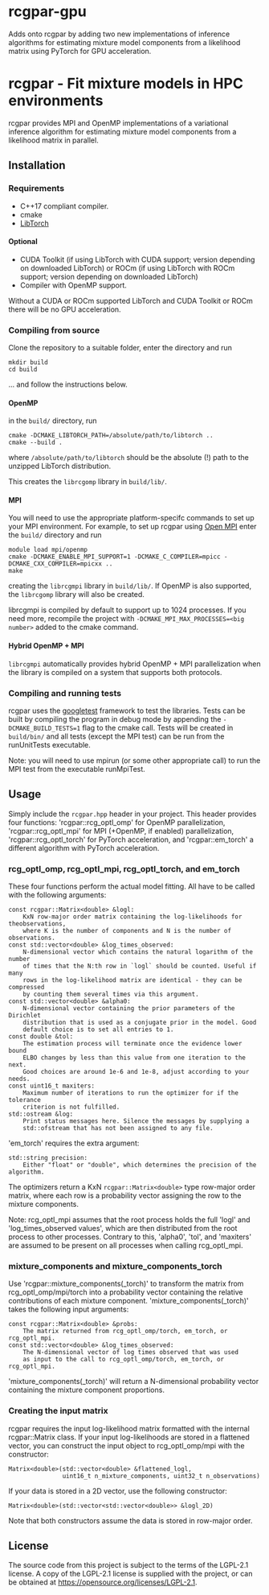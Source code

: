 # rcgpar-gpu
Adds onto rcgpar by adding two new implementations of inference algorithms for estimating mixture model components from a
likelihood matrix using PyTorch for GPU acceleration.

# rcgpar - Fit mixture models in HPC environments
rcgpar provides MPI and OpenMP implementations of a variational
inference algorithm for estimating mixture model components from a
likelihood matrix in parallel.

## Installation
### Requirements
- C++17 compliant compiler.
- cmake
- [LibTorch](https://pytorch.org/get-started/locally/)

#### Optional
- CUDA Toolkit (if using LibTorch with CUDA support; version depending on downloaded LibTorch) or ROCm (if using LibTorch with ROCm support; version depending on downloaded LibTorch)
- Compiler with OpenMP support.

Without a CUDA or ROCm supported LibTorch and CUDA Toolkit or ROCm there will be no GPU acceleration.

### Compiling from source
Clone the repository to a suitable folder, enter the directory and run
```
mkdir build
cd build
```

... and follow the instructions below.

#### OpenMP
in the `build/` directory, run
```
cmake -DCMAKE_LIBTORCH_PATH=/absolute/path/to/libtorch ..
cmake --build .
```
where `/absolute/path/to/libtorch` should be the absolute (!) path to the unzipped LibTorch distribution.

This creates the `librcgomp` library in `build/lib/`.

#### MPI
You will need to use the appropriate platform-specifc commands
to set up your MPI environment. For example, to set up rcgpar using
[Open MPI](https://www.open-mpi.org/) enter the `build/` directory and run
```
module load mpi/openmp
cmake -DCMAKE_ENABLE_MPI_SUPPORT=1 -DCMAKE_C_COMPILER=mpicc -DCMAKE_CXX_COMPILER=mpicxx ..
make
```

creating the `librcgmpi` library in `build/lib/`. If OpenMP is also
supported, the `librcgomp` library will also be created.

librcgmpi is compiled by default to support up to 1024 processes. If
you need more, recompile the project with
`-DCMAKE_MPI_MAX_PROCESSES=<big number>` added to the cmake command.

#### Hybrid OpenMP + MPI
`librcgmpi` automatically provides hybrid OpenMP + MPI
parallelization when the library is compiled on a system that
supports both protocols.

### Compiling and running tests
rcgpar uses the [googletest](https://github.com/google/googletest)
framework to test the libraries. Tests can be built by compiling the
program in debug mode by appending the `-DCMAKE_BUILD_TESTS=1` flag to
the cmake call. Tests will be created in `build/bin/` and all tests
(except the MPI test) can be run from the runUnitTests executable.

Note: you will need to use mpirun (or some other appropriate call) to
run the MPI test from the executable runMpiTest.

## Usage
Simply include the `rcgpar.hpp` header in your project. This header
provides four functions: 'rcgpar::rcg\_optl\_omp' for OpenMP parallelization, 
'rcgpar::rcg\_optl\_mpi' for MPI (+OpenMP, if enabled) parallelization,
'rcgpar::rcg\_optl\_torch' for PyTorch acceleration, and
'rcgpar::em\_torch' a different algorithm with PyTorch acceleration.

### rcg\_optl\_omp, rcg\_optl\_mpi, rcg\_optl\_torch, and em\_torch
These four functions perform the actual model fitting. All have to be called with the following
arguments:
```
const rcgpar::Matrix<double> &logl:
    KxN row-major order matrix containing the log-likelihoods for theobservations,
    where K is the number of components and N is the number of observations.
const std::vector<double> &log_times_observed:
    N-dimensional vector which contains the natural logarithm of the number
	of times that the N:th row in `logl` should be counted. Useful if many
	rows in the log-likelihood matrix are identical - they can be compressed
	by counting them several times via this argument.
const std::vector<double> &alpha0:
    N-dimensional vector containing the prior parameters of the Dirichlet
	distribution that is used as a conjugate prior in the model. Good
	default choice is to set all entries to 1.
const double &tol:
    The estimation process will terminate once the evidence lower bound
	ELBO changes by less than this value from one iteration to the next.
	Good choices are around 1e-6 and 1e-8, adjust according to your needs.
const uint16_t maxiters:
    Maximum number of iterations to run the optimizer for if the tolerance
	criterion is not fulfilled.
std::ostream &log:
    Print status messages here. Silence the messages by supplying a
	std::ofstream that has not been assigned to any file.
```
'em\_torch' requires the extra argument:
```
std::string precision:
    Either "float" or "double", which determines the precision of the algorithm.
```

The optimizers return a KxN `rcgpar::Matrix<double>` type row-major order
matrix, where each row is a probability vector assigning the row to
the mixture components.

Note: rcg\_optl\_mpi assumes that the root process holds the full
'logl' and 'log\_times\_observed values', which are then distributed
from the root process to other processes. Contrary to this, 'alpha0',
'tol', and 'maxiters' are assumed to be present on all processes when
calling rcg\_optl\_mpi.

### mixture\_components and mixture\_components\_torch
Use 'rcgpar::mixture\_components\(_torch)' to transform the matrix from
rcg\_optl\_omp/mpi/torch into a probability vector containing the relative
contributions of each mixture component. 'mixture\_components\(_torch)' takes
the following input arguments:
```
const rcgpar::Matrix<double> &probs:
    The matrix returned from rcg_optl_omp/torch, em_torch, or rcg_optl_mpi.
const std::vector<double> &log_times_observed:
    The N-dimensional vector of log times observed that was used
	as input to the call to rcg_optl_omp/torch, em_torch, or rcg_optl_mpi.
```

'mixture\_components\(_torch)' will return a N-dimensional probability vector
containing the mixture component proportions.

### Creating the input matrix
rcgpar requires the input log-likelihood matrix formatted with the
internal rcgpar::Matrix class. If your input log-likelihoods are
stored in a flattened vector, you can construct the input object to
rcg\_optl\_omp/mpi with the constructor:
```
Matrix<double>(std::vector<double> &flattened_logl,
               uint16_t n_mixture_components, uint32_t n_observations)
```

If your data is stored in a 2D vector, use the following constructor:
```
Matrix<double>(std::vector<std::vector<double>> &logl_2D)
```

Note that both constructors assume the data is stored in row-major
order.

## License
The source code from this project is subject to the terms of the
LGPL-2.1 license. A copy of the LGPL-2.1 license is supplied with the
project, or can be obtained at
https://opensource.org/licenses/LGPL-2.1.
